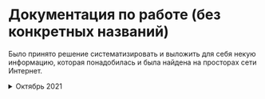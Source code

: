 # Документация по работе (без конкретных названий)

Было принято решение систематизировать и выложить для себя некую информацию, которая понадобилась и была найдена на просторах сети Интернет.

<details>
  <summary>Октябрь 2021</summary>
  14 октября 2021 - Добавил перевод мониторинга сети на протокол SNMPv3 ([ссылка](./mikrotik/snmpv3.md)) 
  
</details>

